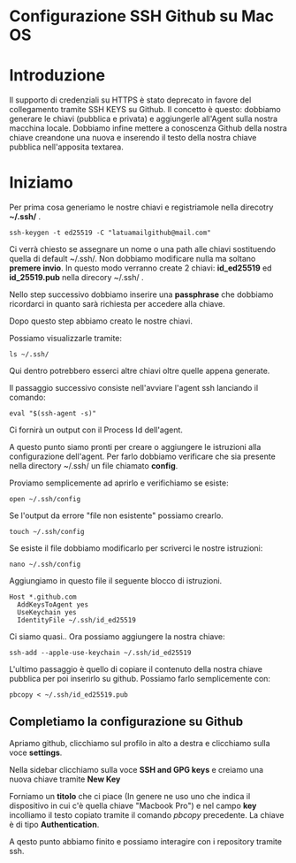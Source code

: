 # Configurazione SSH Github su Mac OS

# Introduzione
Il supporto di credenziali su HTTPS è stato deprecato in favore del collegamento tramite SSH KEYS su Github. Il concetto è questo: dobbiamo generare le chiavi (pubblica e privata) e aggiungerle all'Agent sulla nostra macchina locale. Dobbiamo infine mettere a conoscenza Github della nostra chiave creandone una nuova e inserendo il testo della nostra chiave pubblica nell'apposita textarea. 

# Iniziamo

Per prima cosa generiamo le nostre chiavi e registriamole nella direcotry <b>~/.ssh/</b> .
<pre><code>ssh-keygen -t ed25519 -C "latuamailgithub@mail.com"</code></pre>

Ci verrà chiesto se assegnare un nome o una path alle chiavi sostituendo quella di default ~/.ssh/. Non dobbiamo modificare nulla ma soltano <b>premere invio</b>. In questo modo verranno create 2 chiavi: <b>id_ed25519</b> ed <b>id_25519.pub</b> nella direcory ~/.ssh/ . 

Nello step successivo dobbiamo inserire una <b>passphrase</b> che dobbiamo ricordarci in quanto sarà richiesta per accedere alla chiave. 

Dopo questo step abbiamo creato le nostre chiavi.

Possiamo visualizzarle tramite: 
<pre><code>ls ~/.ssh/</code></pre>
Qui dentro potrebbero esserci altre chiavi oltre quelle appena generate. 

Il passaggio successivo consiste nell'avviare l'agent ssh lanciando il comando:
<pre><code>eval "$(ssh-agent -s)"</code></pre>
Ci fornirà un output con il Process Id dell'agent. 

A questo punto siamo pronti per creare o aggiungere le istruzioni alla configurazione dell'agent. Per farlo dobbiamo verificare che sia presente nella directory ~/.ssh/ un file chiamato <b>config</b>. 

Proviamo semplicemente ad aprirlo e verifichiamo se esiste:

<pre><code>open ~/.ssh/config</code></pre>

Se l'output da errore "file non esistente" possiamo crearlo.

<pre><code>touch ~/.ssh/config</code></pre>

Se esiste il file dobbiamo modificarlo per scriverci le nostre istruzioni:

<pre><code>nano ~/.ssh/config</code></pre>
Aggiungiamo in questo file il seguente blocco di istruzioni. 
<pre><code>Host *.github.com
  AddKeysToAgent yes
  UseKeychain yes
  IdentityFile ~/.ssh/id_ed25519</code></pre>

  Ci siamo quasi.. 
  Ora possiamo aggiungere la nostra chiave:
  <pre><code>ssh-add --apple-use-keychain ~/.ssh/id_ed25519
</code></pre>

L'ultimo passaggio è quello di copiare il contenuto della nostra chiave pubblica per poi inserirlo su github. Possiamo farlo semplicemente con: 
<pre><code>pbcopy < ~/.ssh/id_ed25519.pub
</code></pre>

## Completiamo la configurazione su Github

Apriamo github, clicchiamo sul profilo in alto a destra e clicchiamo sulla voce <b>settings</b>.

Nella sidebar clicchiamo sulla voce <b>SSH and GPG keys</b> e creiamo una nuova chiave tramite <b>New Key</b>

Forniamo un <b>titolo</b> che ci piace (In genere ne uso uno che indica il dispositivo in cui c'è quella chiave "Macbook Pro")
e nel campo <b>key</b> incolliamo il testo copiato tramite il comando <em>pbcopy</em> precedente. 
La chiave è di tipo <b>Authentication</b>.

A qesto punto abbiamo finito e possiamo interagire con i repository tramite ssh. 